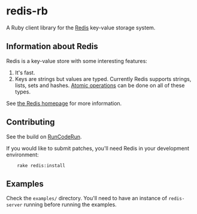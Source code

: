 # redis-rb

A Ruby client library for the [Redis](http://code.google.com/p/redis) key-value storage system.

## Information about Redis

Redis is a key-value store with some interesting features:

1. It's fast.
2. Keys are strings but values are typed. Currently Redis supports strings, lists, sets and hashes. [Atomic operations](http://code.google.com/p/redis/wiki/CommandReference) can be done on all of these types.

See [the Redis homepage](http://code.google.com/p/redis/wiki/README) for more information.

## Contributing

See the build on [RunCodeRun](http://runcoderun.com/rsanheim/redis-rb).

If you would like to submit patches, you'll need Redis in your development environment:

		rake redis:install

## Examples

Check the `examples/` directory. You'll need to have an instance of `redis-server` running before running the examples.
